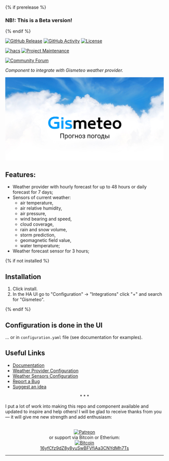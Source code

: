 {% if prerelease %}
### NB!: This is a Beta version!
{% endif %}

[![GitHub Release][releases-shield]][releases]
[![GitHub Activity][commits-shield]][commits]
[![License][license-shield]][license]

[![hacs][hacs-shield]][hacs]
[![Project Maintenance][maintenance-shield]][user_profile]

[![Community Forum][forum-shield]][forum]

_Component to integrate with Gismeteo weather provider._

![Gismeteo Logo][exampleimg]

## Features:

- Weather provider with hourly forecast for up to 48 hours or daily forecast for 7 days;
- Sensors of current weather:
  - air temperature,
  - air relative humidity,
  - air pressure,
  - wind bearing and speed,
  - cloud coverage,
  - rain and snow volume,
  - storm prediction,
  - geomagnetic field value,
  - water temperature;
- Weather forecast sensor for 3 hours;

{% if not installed %}
## Installation

1. Click install.
1. In the HA UI go to "Configuration" -> "Integrations" click "+" and search for "Gismeteo".

{% endif %}
## Configuration is done in the UI

... or in `configuration.yaml` file (see documentation for examples).

## Useful Links

- [Documentation][component]
- [Weather Provider Configuration](https://github.com/Limych/ha-gismeteo#weather-provider-configuration)
- [Weather Sensors Configuration](https://github.com/Limych/ha-gismeteo#weather-sensors-configuration)
- [Report a Bug][report_bug]
- [Suggest an idea][suggest_idea]

<p align="center">* * *</p>
I put a lot of work into making this repo and component available and updated to inspire and help others! I will be glad to receive thanks from you — it will give me new strength and add enthusiasm:
<p align="center"><br>
<a href="https://www.patreon.com/join/limych?" target="_blank"><img src="http://khrolenok.ru/support_patreon.png" alt="Patreon" width="250" height="48"></a>
<br>or&nbsp;support via Bitcoin or Etherium:<br>
<a href="https://sochain.com/a/mjz640g" target="_blank"><img src="http://khrolenok.ru/support_bitcoin.png" alt="Bitcoin" width="150"><br>
16yfCfz9dZ8y8yuSwBFVfiAa3CNYdMh7Ts</a>
</p>

***

[component]: https://github.com/Limych/ha-gismeteo
[commits-shield]: https://img.shields.io/github/commit-activity/y/Limych/ha-gismeteo.svg?style=popout
[commits]: https://github.com/Limych/ha-gismeteo/commits/master
[hacs-shield]: https://img.shields.io/badge/HACS-Custom-orange.svg?style=popout
[hacs]: https://hacs.xyz
[exampleimg]: https://github.com/Limych/ha-gismeteo/raw/master/gismeteo_logo.jpg
[forum-shield]: https://img.shields.io/badge/community-forum-brightgreen.svg?style=popout
[forum]: https://community.home-assistant.io/t/gismeteo-weather-provider/109668
[license]: https://github.com/Limych/ha-gismeteo/blob/main/LICENSE.md
[license-shield]: https://img.shields.io/badge/license-Creative_Commons_BY--NC--SA_License-lightgray.svg?style=popout
[maintenance-shield]: https://img.shields.io/badge/maintainer-Andrey%20Khrolenok%20%40Limych-blue.svg?style=popout
[releases-shield]: https://img.shields.io/github/release/Limych/ha-gismeteo.svg?style=popout
[releases]: https://github.com/Limych/ha-gismeteo/releases
[releases-latest]: https://github.com/Limych/ha-gismeteo/releases/latest
[user_profile]: https://github.com/Limych
[report_bug]: https://github.com/Limych/ha-gismeteo/issues/new?template=bug_report.md
[suggest_idea]: https://github.com/Limych/ha-gismeteo/issues/new?template=feature_request.md
[contributors]: https://github.com/Limych/ha-gismeteo/graphs/contributors

